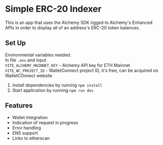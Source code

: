 # Simple ERC-20 Indexer

This is an app that uses the Alchemy SDK rigged to Alchemy's Enhanced APIs in order to display all of an address's ERC-20 token balances.

## Set Up

Environmental variables needed.   
In file `.env` and input   
`VITE_ALCHEMY_MAINNET_KEY` - Alchemy API key for ETH Mainnet  
`VITE_WC_PROJECT_ID` - WalletConnect project ID, it's free, can be acquired on WalletCOnnect website

1. Install dependencies by running `npm install`
2. Start application by running `npm run dev`

## Features

- Wallet integration  
- Indication of request in progress  
- Error handling  
- ENS support   
- Links to etherscan
